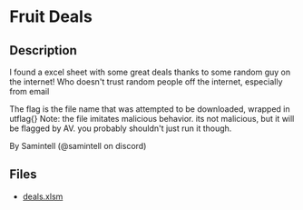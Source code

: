 # Fruit Deals

## Description

I found a excel sheet with some great deals thanks to some random guy on the internet! Who doesn't trust random people off the internet, especially from email

The flag is the file name that was attempted to be downloaded, wrapped in utflag{<filename>}
Note: the file imitates malicious behavior. its not malicious, but it will be flagged by AV. you probably shouldn't just run it though.

By Samintell (@samintell on discord)


## Files

* [deals.xlsm](files/deals.xlsm)

